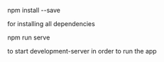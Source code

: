 npm install --save

for installing all dependencies 

npm run serve

to start development-server in order to run the app
